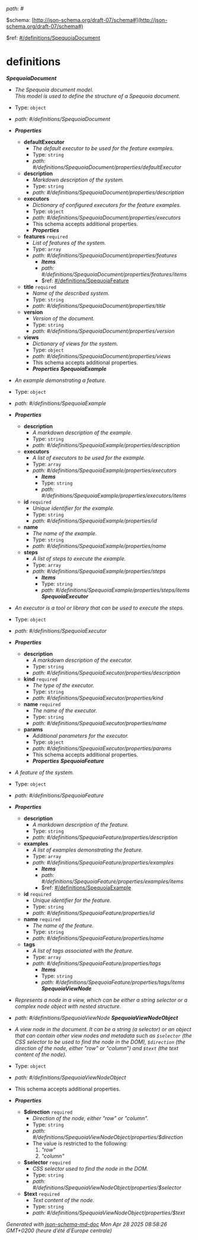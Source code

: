 _path: #_

&#36;schema: [http://json-schema.org/draft-07/schema#](http://json-schema.org/draft-07/schema#)

&#36;ref: [#/definitions/SpequoiaDocument](#/definitions/SpequoiaDocument)

# definitions

**_SpequoiaDocument_**

- _The Spequoia document model.<br>
  This model is used to define the structure of a Spequoia document._
- Type: `object`
- <i id="definitionsspequoiadocument">path: #/definitions/SpequoiaDocument</i>
- **_Properties_**

  - <b id="definitionsspequoiadocumentpropertiesdefaultexecutor">defaultExecutor</b>
    - _The default executor to be used for the feature examples._
    - Type: `string`
    - <i id="definitionsspequoiadocumentpropertiesdefaultexecutor">path: #/definitions/SpequoiaDocument/properties/defaultExecutor</i>
  - <b id="definitionsspequoiadocumentpropertiesdescription">description</b>
    - _Markdown description of the system._
    - Type: `string`
    - <i id="definitionsspequoiadocumentpropertiesdescription">path: #/definitions/SpequoiaDocument/properties/description</i>
  - <b id="definitionsspequoiadocumentpropertiesexecutors">executors</b>
    - _Dictionary of configured executors for the feature examples._
    - Type: `object`
    - <i id="definitionsspequoiadocumentpropertiesexecutors">path: #/definitions/SpequoiaDocument/properties/executors</i>
    - This schema accepts additional properties.
    - **_Properties_**
  - <b id="definitionsspequoiadocumentpropertiesfeatures">features</b> `required`
    - _List of features of the system._
    - Type: `array`
    - <i id="definitionsspequoiadocumentpropertiesfeatures">path: #/definitions/SpequoiaDocument/properties/features</i>
      - **_Items_**
      - <i id="definitionsspequoiadocumentpropertiesfeaturesitems">path: #/definitions/SpequoiaDocument/properties/features/items</i>
      - &#36;ref: [#/definitions/SpequoiaFeature](#/definitions/SpequoiaFeature)
  - <b id="definitionsspequoiadocumentpropertiestitle">title</b> `required`
    - _Name of the described system._
    - Type: `string`
    - <i id="definitionsspequoiadocumentpropertiestitle">path: #/definitions/SpequoiaDocument/properties/title</i>
  - <b id="definitionsspequoiadocumentpropertiesversion">version</b>
    - _Version of the document._
    - Type: `string`
    - <i id="definitionsspequoiadocumentpropertiesversion">path: #/definitions/SpequoiaDocument/properties/version</i>
  - <b id="definitionsspequoiadocumentpropertiesviews">views</b>
    - _Dictionary of views for the system._
    - Type: `object`
    - <i id="definitionsspequoiadocumentpropertiesviews">path: #/definitions/SpequoiaDocument/properties/views</i>
    - This schema accepts additional properties.
    - **_Properties_**
      **_SpequoiaExample_**

- _An example demonstrating a feature._
- Type: `object`
- <i id="definitionsspequoiaexample">path: #/definitions/SpequoiaExample</i>
- **_Properties_**

  - <b id="definitionsspequoiaexamplepropertiesdescription">description</b>
    - _A markdown description of the example._
    - Type: `string`
    - <i id="definitionsspequoiaexamplepropertiesdescription">path: #/definitions/SpequoiaExample/properties/description</i>
  - <b id="definitionsspequoiaexamplepropertiesexecutors">executors</b>
    - _A list of executors to be used for the example._
    - Type: `array`
    - <i id="definitionsspequoiaexamplepropertiesexecutors">path: #/definitions/SpequoiaExample/properties/executors</i>
      - **_Items_**
      - Type: `string`
      - <i id="definitionsspequoiaexamplepropertiesexecutorsitems">path: #/definitions/SpequoiaExample/properties/executors/items</i>
  - <b id="definitionsspequoiaexamplepropertiesid">id</b> `required`
    - _Unique identifier for the example._
    - Type: `string`
    - <i id="definitionsspequoiaexamplepropertiesid">path: #/definitions/SpequoiaExample/properties/id</i>
  - <b id="definitionsspequoiaexamplepropertiesname">name</b>
    - _The name of the example._
    - Type: `string`
    - <i id="definitionsspequoiaexamplepropertiesname">path: #/definitions/SpequoiaExample/properties/name</i>
  - <b id="definitionsspequoiaexamplepropertiessteps">steps</b>
    - _A list of steps to execute the example._
    - Type: `array`
    - <i id="definitionsspequoiaexamplepropertiessteps">path: #/definitions/SpequoiaExample/properties/steps</i>
      - **_Items_**
      - Type: `string`
      - <i id="definitionsspequoiaexamplepropertiesstepsitems">path: #/definitions/SpequoiaExample/properties/steps/items</i>
        **_SpequoiaExecutor_**

- _An executor is a tool or library that can be used to execute the steps._
- Type: `object`
- <i id="definitionsspequoiaexecutor">path: #/definitions/SpequoiaExecutor</i>
- **_Properties_**

  - <b id="definitionsspequoiaexecutorpropertiesdescription">description</b>
    - _A markdown description of the executor._
    - Type: `string`
    - <i id="definitionsspequoiaexecutorpropertiesdescription">path: #/definitions/SpequoiaExecutor/properties/description</i>
  - <b id="definitionsspequoiaexecutorpropertieskind">kind</b> `required`
    - _The type of the executor._
    - Type: `string`
    - <i id="definitionsspequoiaexecutorpropertieskind">path: #/definitions/SpequoiaExecutor/properties/kind</i>
  - <b id="definitionsspequoiaexecutorpropertiesname">name</b> `required`
    - _The name of the executor._
    - Type: `string`
    - <i id="definitionsspequoiaexecutorpropertiesname">path: #/definitions/SpequoiaExecutor/properties/name</i>
  - <b id="definitionsspequoiaexecutorpropertiesparams">params</b>
    - _Additional parameters for the executor._
    - Type: `object`
    - <i id="definitionsspequoiaexecutorpropertiesparams">path: #/definitions/SpequoiaExecutor/properties/params</i>
    - This schema accepts additional properties.
    - **_Properties_**
      **_SpequoiaFeature_**

- _A feature of the system._
- Type: `object`
- <i id="definitionsspequoiafeature">path: #/definitions/SpequoiaFeature</i>
- **_Properties_**

  - <b id="definitionsspequoiafeaturepropertiesdescription">description</b>
    - _A markdown description of the feature._
    - Type: `string`
    - <i id="definitionsspequoiafeaturepropertiesdescription">path: #/definitions/SpequoiaFeature/properties/description</i>
  - <b id="definitionsspequoiafeaturepropertiesexamples">examples</b>
    - _A list of examples demonstrating the feature._
    - Type: `array`
    - <i id="definitionsspequoiafeaturepropertiesexamples">path: #/definitions/SpequoiaFeature/properties/examples</i>
      - **_Items_**
      - <i id="definitionsspequoiafeaturepropertiesexamplesitems">path: #/definitions/SpequoiaFeature/properties/examples/items</i>
      - &#36;ref: [#/definitions/SpequoiaExample](#/definitions/SpequoiaExample)
  - <b id="definitionsspequoiafeaturepropertiesid">id</b> `required`
    - _Unique identifier for the feature._
    - Type: `string`
    - <i id="definitionsspequoiafeaturepropertiesid">path: #/definitions/SpequoiaFeature/properties/id</i>
  - <b id="definitionsspequoiafeaturepropertiesname">name</b> `required`
    - _The name of the feature._
    - Type: `string`
    - <i id="definitionsspequoiafeaturepropertiesname">path: #/definitions/SpequoiaFeature/properties/name</i>
  - <b id="definitionsspequoiafeaturepropertiestags">tags</b>
    - _A list of tags associated with the feature._
    - Type: `array`
    - <i id="definitionsspequoiafeaturepropertiestags">path: #/definitions/SpequoiaFeature/properties/tags</i>
      - **_Items_**
      - Type: `string`
      - <i id="definitionsspequoiafeaturepropertiestagsitems">path: #/definitions/SpequoiaFeature/properties/tags/items</i>
        **_SpequoiaViewNode_**

- _Represents a node in a view, which can be either a string selector or a complex node object with nested structure._
- <i id="definitionsspequoiaviewnode">path: #/definitions/SpequoiaViewNode</i>
  **_SpequoiaViewNodeObject_**

- _A view node in the document. It can be a string (a selector) or an object that can contain other view nodes and metadata such as `$selector` (the CSS selector to be used to find the node in the DOM), `$direction` (the direction of the node, either "row" or "column") and `$text` (the text content of the node)._
- Type: `object`
- <i id="definitionsspequoiaviewnodeobject">path: #/definitions/SpequoiaViewNodeObject</i>
- This schema accepts additional properties.
- **_Properties_**
  - <b id="definitionsspequoiaviewnodeobjectpropertiesdirection">$direction</b> `required`
    - _Direction of the node, either "row" or "column"._
    - Type: `string`
    - <i id="definitionsspequoiaviewnodeobjectpropertiesdirection">path: #/definitions/SpequoiaViewNodeObject/properties/$direction</i>
    - The value is restricted to the following:
      1. _"row"_
      2. _"column"_
  - <b id="definitionsspequoiaviewnodeobjectpropertiesselector">$selector</b> `required`
    - _CSS selector used to find the node in the DOM._
    - Type: `string`
    - <i id="definitionsspequoiaviewnodeobjectpropertiesselector">path: #/definitions/SpequoiaViewNodeObject/properties/$selector</i>
  - <b id="definitionsspequoiaviewnodeobjectpropertiestext">$text</b> `required`
    - _Text content of the node._
    - Type: `string`
    - <i id="definitionsspequoiaviewnodeobjectpropertiestext">path: #/definitions/SpequoiaViewNodeObject/properties/$text</i>

_Generated with [json-schema-md-doc](https://brianwendt.github.io/json-schema-md-doc/)_
_Mon Apr 28 2025 08:58:26 GMT+0200 (heure d’été d’Europe centrale)_
